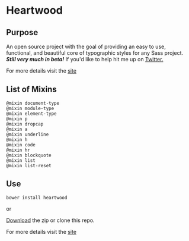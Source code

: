 # Heartwood

## Purpose

An open source project with the goal of providing an easy to use, functional, and beautiful core of typographic styles for any Sass project. ***Still very much in beta!*** 
If you'd like to help hit me up on [Twitter.](https://twitter.com/iangfleming)

For more details visit the [site](http://ianfleming.me/heartwood)

## List of Mixins


```
@mixin document-type
@mixin module-type
@mixin element-type
@mixin p
@mixin dropcap
@mixin a
@mixin underline
@mixin h
@mixin code
@mixin hr
@mixin blockquote
@mixin list
@mixin list-reset
```

## Use

```
bower install heartwood
```

or

[Download](https://github.com/iangfleming/heartwood/archive/master.zip) the zip or clone this repo.

For more details visit the [site](http://ianfleming.me/heartwood)

